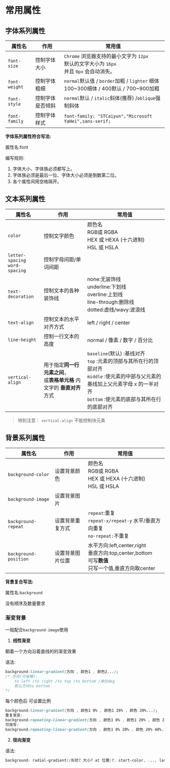 # 常用属性

## 字体系列属性

| 属性名        | 作用             | 常用值                                                       |
| ------------- | ---------------- | ------------------------------------------------------------ |
| `font-size`   | 控制字体大小     | `Chrome` 浏览器支持的最小文字为 `12px` <br />默认的文字大小为 `16px` <br />并且 `0px` 会自动消失。 |
| `font-weight` | 控制字体粗细     | `normal`默认值 / `border`加粗 / `lighter` 细体<br />100~300细体 / 400默认 / 700~900加粗 |
| `font-style`  | 控制字体是否倾斜 | `normal`默认 / `italic`斜体(推荐) /`oblique`强制斜体         |
| `font-family` | 控制字体样式     | `font-family: "STCaiyun","Microsoft YaHei",sans-serif;`      |

**字体系列属性符合写法:**

属性名:font

编写规则:

1. 字体大小、字体族必须都写上。
2. 字体族必须是最后一位、字体大小必须是倒数第二位。
3. 各个属性间用空格隔开。

## 文本系列属性

| 属性名                               | 作用                                                         | 常用值                                                       |
| ------------------------------------ | ------------------------------------------------------------ | ------------------------------------------------------------ |
| `color`                              | 控制文字颜色                                                 | 颜色名  <br />RGB或 RGBA<br />HEX 或 HEXA (十六进制)<br />HSL 或 HSLA |
| `letter-spacing`<br />`word-spacing` | 控制字母间距/单词间距                                        |                                                              |
| `text-decoration`                    | 控制文本的各种装饰线                                         | none:无装饰线<br /> underline:下划线<br /> overline:上划线<br /> line-through:删除线<br /> dotted:虚线/wavy:波浪线 |
| `text-align`                         | 控制文本的水平对齐方式                                       | left / right / center                                        |
| `line-height`                        | 控制一行文本的高度                                           | normal / 像素 / 数字 / 百分比                                |
| `vertical-align`                     | 用于指定**同一行元素之间**，<br />或**表格单元格** 内文字的 **垂直对齐**方式 | `baseline`(默认) :基线对齐 <br />`top` :元素的顶部与其所在行的顶部对齐<br />`middle` :使元素的中部与父元素的基线加上父元素字母 x 的一半对齐<br />`bottom` :使元素的底部与其所在行的底部对齐 |

>特别注意： `vertical-align` 不能控制块元素

## 背景系列属性

| 属性名                | 作用             | 常用值                                                       |
| --------------------- | ---------------- | ------------------------------------------------------------ |
| `background-color`    | 设置背景颜色     | 颜色名  <br />RGB或 RGBA<br />HEX 或 HEXA (十六进制)<br />HSL 或 HSLA |
| `background-image`    | 设置背景图片     |                                                              |
| `background-repeat`   | 设置背景重复方式 | `repeat`:重复<br />`repeat-x/repeat-y` 水平/垂直方向重复 <br />`no-repeat:`不重复 |
| `background-position` | 设置背景图片位置 | 水平方向:left,center,right<br />垂直方向:top,center,bottom<br />可写**数值**<br />只写一个值,垂直方向取center |

**背景复合写法:**

属性名:`background`

没有顺序及数量要求

### 渐变背景

一般配合`background-image`使用

1. **线性渐变**

朝着一个方向沿着直线的的渐变效果

语法:

``` css
background:linear-gradient(方向 , 颜色1 , 颜色2...);
/* 方向(可省略):
	to left /to right /to top /to bottom /单位deg
	默认方向to bottom
*/
```

每个颜色后 可设置比例

```css
background:linear-gradient(方向 , 颜色1 0% , 颜色1 20% , 颜色 20%...);
重复渐变:
background:repeating-linear-gradient(方向 , 颜色1 0% , 颜色1 20% , 颜色 20% , 颜色 40%...);
可简写:
background:repeating-linear-gradient(方向 , 颜色1 0% 20% , 颜色 20% 40%...);
```

2. **径向渐变**

语法:

```css
background: radial-gradient((形状? 大小? at 位置)?, start-color, ..., last-color)
```
